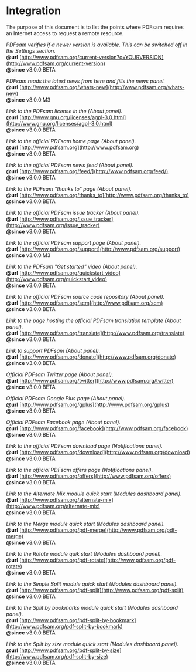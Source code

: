 Integration
=============
The purpose of this document is to list the points where PDFsam requires an Internet access to request a remote resource.

*PDFsam verifies if a newer version is available. This can be switched off in the Settings section.*  
**@url** [http://www.pdfsam.org/current-version?c=YOURVERSION](http://www.pdfsam.org/current-version)  
**@since** v3.0.0.BETA  

*PDFsam reads the latest news from here and fills the news panel.*  
**@url** [http://www.pdfsam.org/whats-new](http://www.pdfsam.org/whats-new)  
**@since** v3.0.0.M3  

*Link to the PDFsam license in the (About panel).*  
**@url** [http://www.gnu.org/licenses/agpl-3.0.html](http://www.gnu.org/licenses/agpl-3.0.html)  
**@since** v3.0.0.BETA  

*Link to the official PDFsam home page (About panel).*  
**@url** [http://www.pdfsam.org](http://www.pdfsam.org)  
**@since** v3.0.0.BETA  

*Link to the official PDFsam news feed (About panel).*  
**@url** [http://www.pdfsam.org/feed/](http://www.pdfsam.org/feed/)  
**@since** v3.0.0.BETA  

*Link to the PDFsam "thanks to" page (About panel).*  
**@url** [http://www.pdfsam.org/thanks_to](http://www.pdfsam.org/thanks_to)  
**@since** v3.0.0.BETA  

*Link to the official PDFsam issue tracker (About panel).*  
**@url** [http://www.pdfsam.org/issue_tracker](http://www.pdfsam.org/issue_tracker)  
**@since** v3.0.0.BETA  

*Link to the official PDFsam support page (About panel).*  
**@url** [http://www.pdfsam.org/support](http://www.pdfsam.org/support)  
**@since** v3.0.0.M3  

*Link to the PDFsam "Get started" video (About panel).*  
**@url** [http://www.pdfsam.org/quickstart_video](http://www.pdfsam.org/quickstart_video)  
**@since** v3.0.0.BETA  

*Link to the official PDFsam source code repository (About panel).*  
**@url** [http://www.pdfsam.org/scm](http://www.pdfsam.org/scm)  
**@since** v3.0.0.BETA 

*Link to the page hosting the official PDFsam translation template (About panel).*  
**@url** [http://www.pdfsam.org/translate](http://www.pdfsam.org/translate)  
**@since** v3.0.0.BETA 

*Link to support PDFsam (About panel).*  
**@url** [http://www.pdfsam.org/donate](http://www.pdfsam.org/donate)  
**@since** v3.0.0.BETA 

*Official PDFsam Twitter page (About panel).*  
**@url** [http://www.pdfsam.org/twitter](http://www.pdfsam.org/twitter)  
**@since** v3.0.0.BETA 

*Official PDFsam Google Plus page (About panel).*  
**@url** [http://www.pdfsam.org/gplus](http://www.pdfsam.org/gplus)  
**@since** v3.0.0.BETA 

*Official PDFsam Facebook page (About panel).*  
**@url** [http://www.pdfsam.org/facebook](http://www.pdfsam.org/facebook)  
**@since** v3.0.0.BETA 

*Link to the official PDFsam download page (Notifications panel).*  
**@url** [http://www.pdfsam.org/download](http://www.pdfsam.org/download)  
**@since** v3.0.0.BETA 

*Link to the official PDFsam offers page (Notifications panel).*  
**@url** [http://www.pdfsam.org/offers](http://www.pdfsam.org/offers)  
**@since** v3.0.0.BETA 

*Link to the Alternate Mix module quick start (Modules dashboard panel).*  
**@url** [http://www.pdfsam.org/alternate-mix](http://www.pdfsam.org/alternate-mix)  
**@since** v3.0.0.BETA 

*Link to the Merge module quick start (Modules dashboard panel).*  
**@url** [http://www.pdfsam.org/pdf-merge](http://www.pdfsam.org/pdf-merge)  
**@since** v3.0.0.BETA 

*Link to the Rotate module quik start (Modules dashboard panel).*  
**@url** [http://www.pdfsam.org/pdf-rotate](http://www.pdfsam.org/pdf-rotate)  
**@since** v3.0.0.BETA 

*Link to the Simple Split module quick start (Modules dashboard panel).*  
**@url** [http://www.pdfsam.org/pdf-split](http://www.pdfsam.org/pdf-split)  
**@since** v3.0.0.BETA 

*Link to the Split by bookmarks module quick start (Modules dashboard panel).*  
**@url** [http://www.pdfsam.org/pdf-split-by-bookmark](http://www.pdfsam.org/pdf-split-by-bookmark)  
**@since** v3.0.0.BETA 

*Link to the Split by size module quick start (Modules dashboard panel).*  
**@url** [http://www.pdfsam.org/pdf-split-by-size](http://www.pdfsam.org/pdf-split-by-size)  
**@since** v3.0.0.BETA 


